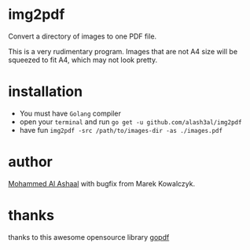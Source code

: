 # img2pdf
Convert a directory of images to one PDF file. 

This is a very rudimentary program. Images that are not A4 size will be squeezed to fit A4, which may not look pretty. 

# installation
* You must have `Golang` compiler
* open your `terminal` and run `go get -u github.com/alash3al/img2pdf`
* have fun `img2pdf -src /path/to/images-dir -as ./images.pdf`

# author
[Mohammed Al Ashaal](https://alash3al.com) with bugfix from Marek Kowalczyk. 

# thanks
thanks to this awesome opensource library [gopdf](https://github.com/signintech/gopdf)
